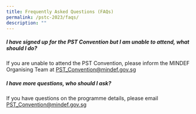 ```yaml
---
title: Frequently Asked Questions (FAQs)
permalink: /pstc-2023/faqs/
description: ""
---
```

##### **I have signed up for the PST Convention but I am unable to attend, what should I do?** 

If you are unable to attend the PST Convention, please inform the MINDEF Organising Team at [PST_Convention@mindef.gov.sg](PST_Convention@mindef.gov.sg) 

##### **I have more questions, who should I ask?** 
If you have questions on the programme details, please email [PST_Convention@mindef.gov.sg](PST_Convention@mindef.gov.sg)